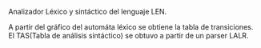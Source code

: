 Analizador Léxico y sintáctico del lenguaje LEN.

A partir del gráfico del automáta léxico se obtiene la tabla de transiciones.
El TAS(Tabla de análisis sintáctico) se obtuvo a partir de un parser LALR.


